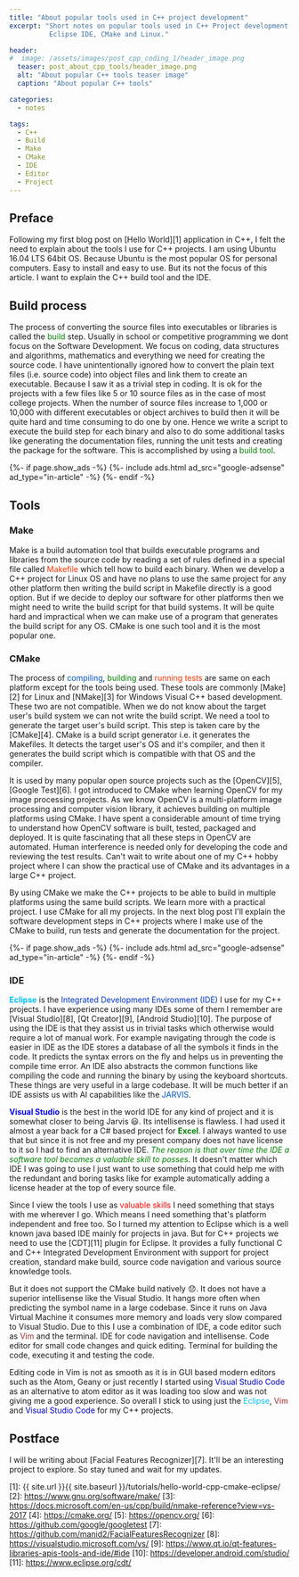 ```yaml
---
title: "About popular tools used in C++ project development"
excerpt: "Short notes on popular tools used in C++ Project development. \
          Eclipse IDE, CMake and Linux."

header:
#  image: /assets/images/post_cpp_coding_1/header_image.png
  teaser: post_about_cpp_tools/header_image.png
  alt: "About popular C++ tools teaser image"
  caption: "About popular C++ tools"

categories:
  - notes

tags:
  - C++
  - Build
  - Make
  - CMake
  - IDE
  - Editor
  - Project
---
```


## Preface

Following my first blog post on [Hello World][1] application in C++,
I felt the need to explain about the tools I use for C++ projects.
I am using Ubuntu 16.04 LTS 64bit OS. Because Ubuntu is the most popular OS for personal computers. Easy to install and easy to use. But its not the focus of this article. I want to explain the C++ build tool and the IDE.

## Build process

The process of converting the source files into executables or libraries is called the <span style="color:green">build</span> step. Usually in school or competitive programming we dont focus on the Software Development. We focus on coding, data structures and algorithms, mathematics and everything we need for creating the source code. I have unintentionally ignored how to convert the plain text files (i.e. source code) into object files and link them to create an executable. Because I saw it as a trivial step in coding. It is ok for the projects with a few files like 5 or 10 source files as in the case of most college projects. When the number of source files increase to 1,000 or 10,000 with different executables or object archives to build then it will be quite hard and time consuming to do one by one. Hence we write a script to execute the build step for each binary and also to do some additional tasks like generating the documentation files, running the unit tests and creating the package for the software. This is accomplished by using a <span style="color:green">build tool</span>.

<p>
{%- if page.show_ads -%}
  {%- include ads.html ad_src="google-adsense" ad_type="in-article" -%}
{%- endif -%}
</p>

## Tools

### Make

Make is a build automation tool that builds executable programs and libraries from the source code by reading a set of rules defined in a special file called <span style="color:#ff3300">Makefile</span> which tell how to build each binary.
When we develop a C++ project for Linux OS and have no plans to use the same project for any other platform then writing the build script in Makefile directly is a good option. But if we decide to deploy our software for other platforms then we might need to write the build script for that build systems. It will be quite hard and impractical when we can make use of a program that generates the build script for any OS. CMake is one such tool and it is the most popular one.

### CMake

The process of <span style="color:#0052cc">compiling</span>, <span style="color:green">building</span> and <span style="color:#ff3300">running tests</span> are same on each platform except for the tools being used. These tools are commonly [Make][2] for Linux and [NMake][3] for Windows Visual C++ based development. These two are not compatible. When we do not know about the target user's build system we can not write the build script. We need a tool to generate the target user's build script. This step is taken care by the [CMake][4]. CMake is a build script generator i.e. it generates the Makefiles. It detects the target user's OS and it's compiler, and then it generates the build script which is compatible with that OS and the compiler.

It is used by many popular open source projects such as the [OpenCV][5], [Google Test][6]. I got introduced to CMake when learning OpenCV for my image processing projects. As we know OpenCV is a multi-platform image processing and computer vision library, it achieves building on multiple platforms using CMake. I have spent a considerable amount of time trying to understand how OpenCV software is built, tested, packaged and deployed. It is quite fascinating that all these steps in OpenCV are automated. Human interference  is needed only for developing the code and reviewing the test results. Can't wait to write about one of my C++ hobby project where I can show the practical use of CMake and its advantages in a large C++ project.

By using CMake we make the C++ projects to be able to build in multiple platforms using the same build scripts. We learn more with a practical project. I use CMake for all my projects. In the next blog post I'll explain the software development steps in C++ projects where I make use of the CMake to build, run tests and generate the documentation for the project.

<p>
{%- if page.show_ads -%}
  {%- include ads.html ad_src="google-adsense" ad_type="in-article" -%}
{%- endif -%}
</p>

### IDE

<span style="color:DeepSkyBlue">**Eclipse**</span> is the <span style="color:#0033cc">Integrated Development Environment (IDE)</span> I use for my C++ projects. I have experience using many IDEs some of them I remember are [Visual Studio][8], [Qt Creator][9], [Android Studio][10]. The purpose of using the IDE is that they assist us in trivial tasks which otherwise would require a lot of manual work. For example navigating through the code is easier in IDE as the IDE stores a database of all the symbols it finds in the code. It predicts the syntax errors on the fly and helps us in preventing the compile time error. An IDE also abstracts the common functions like compiling the code and running the binary by using the keyboard shortcuts. These things are very useful in a large codebase. It will be much better if an IDE assists us with AI capabilities like the <span style="color:#0055cc">JARVIS</span>.

<span style="color:Blue">**Visual Studio**</span> is the best in the world IDE for any kind of project and it is somewhat closer to being Jarvis :smiley:. Its intellisense is flawless. I had used it almost a year back for a C# based project for <span style="color:green">**Excel**</span>. I always wanted to use that but since it is not free and my present company does not have license to it so I had to find an alternative IDE. <span style="color:green">_The reason is that over time the IDE a software tool becomes a valuable skill to posses_</span>. It doesn't matter which IDE I was going to use I just want to use something that could help me with the redundant and boring tasks like for example automatically adding a license header at the top of every source file.

Since I view the tools I use as <span style="color:red">valuable skills</span> I need something that stays with me wherever I go. Which means I need something that's platform independent and free too. So I turned my attention to Eclipse which is a well known java based IDE mainly for projects in java. But for C++ projects we need to use the [CDT][11] plugin for Eclipse. It provides a fully functional C and C++ Integrated Development Environment with support for project creation, standard make build, source code navigation and various source knowledge tools.

But it does not support the CMake build natively :disappointed:. It does not have a superior intellisense like the Visual Studio. It hangs more often when predicting the symbol name in a large codebase. Since it runs on Java Virtual Machine it consumes more memory and loads very slow compared to Visual Studio. Due to this I use a combination of IDE, a code editor such as <span style="color:Brown">Vim</span> and the terminal. IDE for code navigation and intellisense. Code editor for small code changes and quick editing. Terminal for building the code, executing it and testing the code.

Editing code in Vim is not as smooth as it is in GUI based modern editors such as the Atom, Geany or just recently I started using <span style="color:MediumBlue">Visual Studio Code</span> as an alternative to atom editor as it was loading too slow and was not giving me a good experience. So overall I stick to using just the <span style="color:DeepSkyBlue">Eclipse</span>, <span style="color:Brown">Vim</span> and <span style="color:MediumBlue">Visual Studio Code</span> for my C++ projects.

## Postface

I will be writing about [Facial Features Recognizer][7]. It'll be an interesting project to explore. So stay tuned and wait for my updates.

<!-- Links in the post -->
[1]: {{ site.url }}{{ site.baseurl }}/tutorials/hello-world-cpp-cmake-eclipse/
[2]: https://www.gnu.org/software/make/
[3]: https://docs.microsoft.com/en-us/cpp/build/nmake-reference?view=vs-2017
[4]: https://cmake.org/
[5]: https://opencv.org/
[6]: https://github.com/google/googletest
[7]: https://github.com/manid2/FacialFeaturesRecognizer
[8]: https://visualstudio.microsoft.com/vs/
[9]: https://www.qt.io/qt-features-libraries-apis-tools-and-ide/#ide
[10]: https://developer.android.com/studio/
[11]: https://www.eclipse.org/cdt/